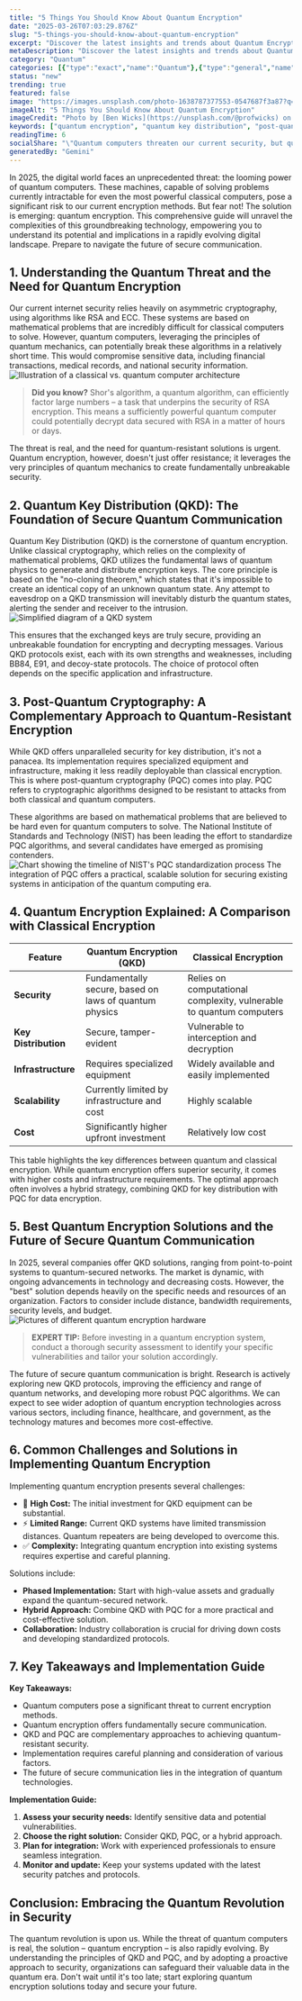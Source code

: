 ```yaml
---
title: "5 Things You Should Know About Quantum Encryption"
date: "2025-03-26T07:03:29.876Z"
slug: "5-things-you-should-know-about-quantum-encryption"
excerpt: "Discover the latest insights and trends about Quantum Encryption. This comprehensive guide covers everything you need to know about Quantum Encryption in 2025."
metaDescription: "Discover the latest insights and trends about Quantum Encryption. This comprehensive guide covers everything you need to know about Quantum Encryption in 2..."
category: "Quantum"
categories: [{"type":"exact","name":"Quantum"},{"type":"general","name":"Cybersecurity"},{"type":"medium","name":"Cryptography"},{"type":"specific","name":"Post-Quantum Cryptography"},{"type":"niche","name":"Lattice-Based Cryptography"}]
status: "new"
trending: true
featured: false
image: "https://images.unsplash.com/photo-1638787377553-0547687f3a87?q=85&w=1200&fit=max&fm=webp&auto=compress"
imageAlt: "5 Things You Should Know About Quantum Encryption"
imageCredit: "Photo by [Ben Wicks](https://unsplash.com/@profwicks) on Unsplash"
keywords: ["quantum encryption", "quantum key distribution", "post-quantum cryptography", "quantum-resistant encryption", "secure quantum communication", "quantum encryption explained", "best quantum encryption solutions", "buy quantum encryption system", "quantum encryption vs classical encryption", "quantum encryption future"]
readingTime: 6
socialShare: "\"Quantum computers threaten our current security, but quantum encryption offers a fundamentally unbreakable solution. The future of secure communication is quantum.\""
generatedBy: "Gemini"
---
```




In 2025, the digital world faces an unprecedented threat: the looming power of quantum computers. These machines, capable of solving problems currently intractable for even the most powerful classical computers, pose a significant risk to our current encryption methods.  But fear not!  The solution is emerging: quantum encryption. This comprehensive guide will unravel the complexities of this groundbreaking technology, empowering you to understand its potential and implications in a rapidly evolving digital landscape.  Prepare to navigate the future of secure communication.

## 1. Understanding the Quantum Threat and the Need for Quantum Encryption

Our current internet security relies heavily on asymmetric cryptography, using algorithms like RSA and ECC.  These systems are based on mathematical problems that are incredibly difficult for classical computers to solve. However, quantum computers, leveraging the principles of quantum mechanics, can potentially break these algorithms in a relatively short time.  This would compromise sensitive data, including financial transactions, medical records, and national security information. ![Illustration of a classical vs. quantum computer architecture](https://images.unsplash.com/photo-1651955784685-f969100bfc25?q=85&w=1200&fit=max&fm=webp&auto=compress)

> **Did you know?**  Shor's algorithm, a quantum algorithm, can efficiently factor large numbers – a task that underpins the security of RSA encryption.  This means a sufficiently powerful quantum computer could potentially decrypt data secured with RSA in a matter of hours or days.

The threat is real, and the need for quantum-resistant solutions is urgent. Quantum encryption, however, doesn't just offer resistance; it leverages the very principles of quantum mechanics to create fundamentally unbreakable security.

## 2. Quantum Key Distribution (QKD): The Foundation of Secure Quantum Communication

Quantum Key Distribution (QKD) is the cornerstone of quantum encryption.  Unlike classical cryptography, which relies on the complexity of mathematical problems, QKD utilizes the fundamental laws of quantum physics to generate and distribute encryption keys.  The core principle is based on the "no-cloning theorem," which states that it's impossible to create an identical copy of an unknown quantum state.  Any attempt to eavesdrop on a QKD transmission will inevitably disturb the quantum states, alerting the sender and receiver to the intrusion. ![Simplified diagram of a QKD system](https://images.unsplash.com/photo-1638787377553-0547687f3a87?q=85&w=1200&fit=max&fm=webp&auto=compress)

This ensures that the exchanged keys are truly secure, providing an unbreakable foundation for encrypting and decrypting messages.  Various QKD protocols exist, each with its own strengths and weaknesses, including BB84, E91, and decoy-state protocols.  The choice of protocol often depends on the specific application and infrastructure.

## 3. Post-Quantum Cryptography: A Complementary Approach to Quantum-Resistant Encryption

While QKD offers unparalleled security for key distribution, it's not a panacea.  Its implementation requires specialized equipment and infrastructure, making it less readily deployable than classical encryption.  This is where post-quantum cryptography (PQC) comes into play.  PQC refers to cryptographic algorithms designed to be resistant to attacks from both classical and quantum computers.

These algorithms are based on mathematical problems that are believed to be hard even for quantum computers to solve.  The National Institute of Standards and Technology (NIST) has been leading the effort to standardize PQC algorithms, and several candidates have emerged as promising contenders.  ![Chart showing the timeline of NIST's PQC standardization process](https://images.unsplash.com/photo-1694048695397-75291b07270c?q=85&w=1200&fit=max&fm=webp&auto=compress)  The integration of PQC offers a practical, scalable solution for securing existing systems in anticipation of the quantum computing era.

## 4. Quantum Encryption Explained: A Comparison with Classical Encryption

| Feature          | Quantum Encryption (QKD)                                 | Classical Encryption                               |
|-----------------|--------------------------------------------------------|----------------------------------------------------|
| **Security**     | Fundamentally secure, based on laws of quantum physics | Relies on computational complexity, vulnerable to quantum computers |
| **Key Distribution** | Secure, tamper-evident                               | Vulnerable to interception and decryption          |
| **Infrastructure** | Requires specialized equipment                          | Widely available and easily implemented              |
| **Scalability**  | Currently limited by infrastructure and cost            | Highly scalable                                     |
| **Cost**          | Significantly higher upfront investment                   | Relatively low cost                                  |

This table highlights the key differences between quantum and classical encryption. While quantum encryption offers superior security, it comes with higher costs and infrastructure requirements.  The optimal approach often involves a hybrid strategy, combining QKD for key distribution with PQC for data encryption.

## 5.  Best Quantum Encryption Solutions and the Future of Secure Quantum Communication

In 2025, several companies offer QKD solutions, ranging from point-to-point systems to quantum-secured networks.  The market is dynamic, with ongoing advancements in technology and decreasing costs.  However, the "best" solution depends heavily on the specific needs and resources of an organization.  Factors to consider include distance, bandwidth requirements, security levels, and budget. ![Pictures of different quantum encryption hardware](https://images.unsplash.com/photo-1572435555646-7ad9a149ad91?q=85&w=1200&fit=max&fm=webp&auto=compress)

> **EXPERT TIP:**  Before investing in a quantum encryption system, conduct a thorough security assessment to identify your specific vulnerabilities and tailor your solution accordingly.

The future of secure quantum communication is bright.  Research is actively exploring new QKD protocols, improving the efficiency and range of quantum networks, and developing more robust PQC algorithms.  We can expect to see wider adoption of quantum encryption technologies across various sectors, including finance, healthcare, and government, as the technology matures and becomes more cost-effective.

## 6. Common Challenges and Solutions in Implementing Quantum Encryption

Implementing quantum encryption presents several challenges:

* 🔑 **High Cost:**  The initial investment for QKD equipment can be substantial.
* ⚡ **Limited Range:**  Current QKD systems have limited transmission distances.  Quantum repeaters are being developed to overcome this.
* ✅ **Complexity:**  Integrating quantum encryption into existing systems requires expertise and careful planning.

Solutions include:

* **Phased Implementation:** Start with high-value assets and gradually expand the quantum-secured network.
* **Hybrid Approach:** Combine QKD with PQC for a more practical and cost-effective solution.
* **Collaboration:**  Industry collaboration is crucial for driving down costs and developing standardized protocols.

## 7. Key Takeaways and Implementation Guide

**Key Takeaways:**

* Quantum computers pose a significant threat to current encryption methods.
* Quantum encryption offers fundamentally secure communication.
* QKD and PQC are complementary approaches to achieving quantum-resistant security.
* Implementation requires careful planning and consideration of various factors.
* The future of secure communication lies in the integration of quantum technologies.

**Implementation Guide:**

1. **Assess your security needs:** Identify sensitive data and potential vulnerabilities.
2. **Choose the right solution:** Consider QKD, PQC, or a hybrid approach.
3. **Plan for integration:**  Work with experienced professionals to ensure seamless integration.
4. **Monitor and update:**  Keep your systems updated with the latest security patches and protocols.

## Conclusion: Embracing the Quantum Revolution in Security

The quantum revolution is upon us.  While the threat of quantum computers is real, the solution – quantum encryption – is also rapidly evolving. By understanding the principles of QKD and PQC, and by adopting a proactive approach to security, organizations can safeguard their valuable data in the quantum era.  Don't wait until it's too late; start exploring quantum encryption solutions today and secure your future.

